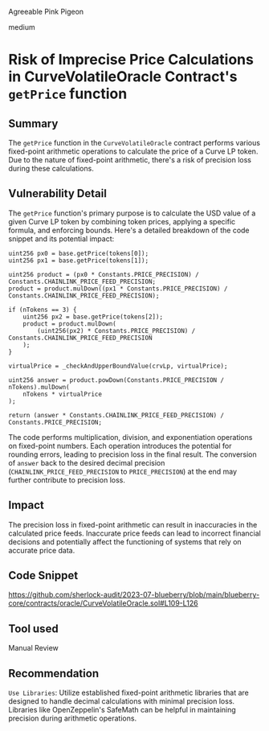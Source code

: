 Agreeable Pink Pigeon

medium

# Risk of Imprecise Price Calculations in CurveVolatileOracle Contract's `getPrice` function
## Summary
The `getPrice` function in the `CurveVolatileOracle` contract performs various fixed-point arithmetic operations to calculate the price of a Curve LP token. Due to the nature of fixed-point arithmetic, there's a risk of precision loss during these calculations.
## Vulnerability Detail
The `getPrice` function's primary purpose is to calculate the USD value of a given Curve LP token by combining token prices, applying a specific formula, and enforcing bounds. Here's a detailed breakdown of the code snippet and its potential impact:
```solidity
uint256 px0 = base.getPrice(tokens[0]);
uint256 px1 = base.getPrice(tokens[1]);

uint256 product = (px0 * Constants.PRICE_PRECISION) / Constants.CHAINLINK_PRICE_FEED_PRECISION;
product = product.mulDown((px1 * Constants.PRICE_PRECISION) / Constants.CHAINLINK_PRICE_FEED_PRECISION);

if (nTokens == 3) {
    uint256 px2 = base.getPrice(tokens[2]);
    product = product.mulDown(
        (uint256(px2) * Constants.PRICE_PRECISION) / Constants.CHAINLINK_PRICE_FEED_PRECISION
    );
}

virtualPrice = _checkAndUpperBoundValue(crvLp, virtualPrice);

uint256 answer = product.powDown(Constants.PRICE_PRECISION / nTokens).mulDown(
    nTokens * virtualPrice
);

return (answer * Constants.CHAINLINK_PRICE_FEED_PRECISION) / Constants.PRICE_PRECISION;
```
The code performs multiplication, division, and exponentiation operations on fixed-point numbers. Each operation introduces the potential for rounding errors, leading to precision loss in the final result.
The conversion of `answer` back to the desired decimal precision (`CHAINLINK_PRICE_FEED_PRECISION` to `PRICE_PRECISION`) at the end may further contribute to precision loss.
## Impact
The precision loss in fixed-point arithmetic can result in inaccuracies in the calculated price feeds. Inaccurate price feeds can lead to incorrect financial decisions and potentially affect the functioning of systems that rely on accurate price data.
## Code Snippet
https://github.com/sherlock-audit/2023-07-blueberry/blob/main/blueberry-core/contracts/oracle/CurveVolatileOracle.sol#L109-L126
## Tool used

Manual Review

## Recommendation
`Use Libraries`: Utilize established fixed-point arithmetic libraries that are designed to handle decimal calculations with minimal precision loss. Libraries like OpenZeppelin's SafeMath can be helpful in maintaining precision during arithmetic operations.